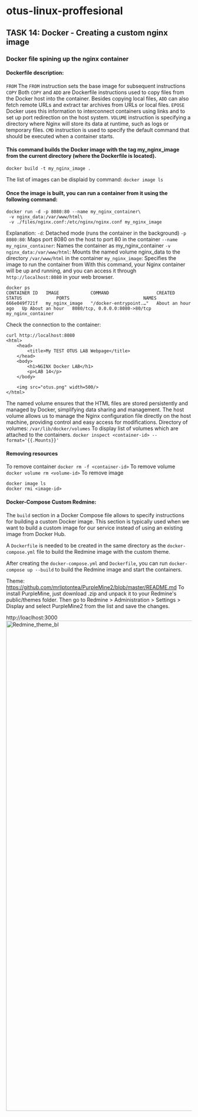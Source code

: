 # otus-linux-proffesional
## TASK 14: Docker - Creating a custom nginx image

### Docker file spining up the nginx container
#### Dockerfile description:
`FROM` The `FROM` instruction sets the base image for subsequent instructions
`COPY` Both `COPY` and `ADD` are Dockerfile instructions used to copy files from the Docker host into the container. Besides copying local files, `ADD` can also fetch remote URLs and extract tar archives from URLs or local files.
`EPOSE` Docker uses this information to interconnect containers using links and to set up port redirection on the host system.
`VOLUME` instruction is specifying a directory where Nginx will store its data at runtime, such as logs or temporary files.
`CMD` instruction is used to specify the default command that should be executed when a container starts.

#### This command builds the Docker image with the tag my_nginx_image from the current directory (where the Dockerfile is located).
`docker build -t my_nginx_image .`

The list of images can be displaid by command: 
`docker image ls`

#### Once the image is built, you can run a container from it using the following command:
```
docker run -d -p 8080:80 --name my_nginx_container\
 -v nginx_data:/var/www/html\
 -v ./files/nginx.conf:/etc/nginx/nginx.conf my_nginx_image
```

Explanation:
`-d`: Detached mode (runs the container in the background)
`-p 8080:80`: Maps port 8080 on the host to port 80 in the container
`--name my_nginx_container`: Names the container as my_nginx_container
`-v nginx_data:/var/www/html`: Mounts the named volume nginx_data to the directory `/var/www/html` in the container
`my_nginx_image`: Specifies the image to run the container from
With this command, your Nginx container will be up and running, and you can access it through `http://localhost:8080` in your web browser.
```
docker ps
CONTAINER ID   IMAGE            COMMAND                  CREATED             STATUS             PORTS                            NAMES
666e049f721f   my_nginx_image   "/docker-entrypoint.…"   About an hour ago   Up About an hour   8080/tcp, 0.0.0.0:8080->80/tcp   my_nginx_container
```

Check the connection to the container:
```
curl http://localhost:8080
<html>
    <head>
        <title>My TEST OTUS LAB Webpage</title>
    </head>
    <body>
        <h1>NGINX Docker LAB</h1>
        <p>LAB 14</p>
    </body>

    <img src="otus.png" width=500/>
</html>
```

The named volume ensures that the HTML files are stored persistently and managed by Docker, simplifying data sharing and management.
The host volume allows us to manage the Nginx configuration file directly on the host machine, providing control and easy access for modifications.
Directory of volumes:
`/var/lib/docker/volumes`
To display list of volumes which are attached to the containers.
`docker inspect <container-id> --format='{{.Mounts}}' `

#### Removing resources
To remove container
`docker rm -f <container-id>`
To remove volume
`docker volume rm <volume-id>`
To remove image
```
docker image ls
docker rmi <image-id>
```

#### Docker-Compose Custom Redmine:
The `build` section in a Docker Compose file allows to specify instructions for building a custom Docker image.
This section is typically used when we want to build a custom image for our service instead of using an existing image from Docker Hub.

A `Dockerfile` is needed to be created in the same directory as the `docker-compose.yml` file to build the Redmine image with the custom theme.

After creating the `docker-compose.yml` and `Dockerfile`, you can run `docker-compose up --build` to build the Redmine image and start the containers.

Theme:
https://github.com/mrliptontea/PurpleMine2/blob/master/README.md
To install PurpleMine, just download .zip and unpack it to your Redmine's public/themes folder.
Then go to Redmine > Administration > Settings > Display and select PurpleMine2 from the list and save the changes.

http://loaclhost:3000
<img width="1327" alt="Redmine_theme_bl" src="https://github.com/SergeyNowitzki/otus-linux-prof/assets/39993377/84a515c2-0072-45a2-8e92-9a2a83d96ae7">
